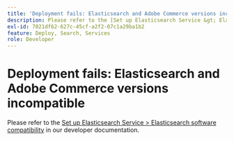 ```yaml
---
title: 'Deployment fails: Elasticsearch and Adobe Commerce versions incompatible'
description: Please refer to the [Set up Elasticsearch Service &gt; Elasticsearch software compatibility](https://devdocs.magento.com/guides/v2.3/cloud/project/project-conf-files_services-elastic.html#elasticsearch-software-compatibility) in our developer documentation.
exl-id: 7021df62-627c-45cf-a2f2-07c1a29ba1b2
feature: Deploy, Search, Services
role: Developer
---
```

# Deployment fails: Elasticsearch and Adobe Commerce versions incompatible

Please refer to the [Set up Elasticsearch Service > Elasticsearch software compatibility](https://devdocs.magento.com/guides/v2.3/cloud/project/project-conf-files_services-elastic.html#elasticsearch-software-compatibility) in our developer documentation.
